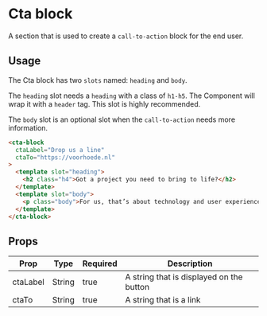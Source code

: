 # Cta block
A section that is used to create a `call-to-action` block for the end user.

## Usage
The Cta block has two `slots` named: `heading` and `body`. 

The `heading` slot needs a `heading` with a class of `h1-h5`. The Component will wrap it with a `header` tag. This slot is highly recommended.

The `body` slot is an optional slot when the `call-to-action` needs more information.

```html
<cta-block
  ctaLabel="Drop us a line"
  ctaTo="https://voorhoede.nl"
>
  <template slot="heading">
    <h2 class="h4">Got a project you need to bring to life?</h2>
  </template>
  <template slot="body">
    <p class="body">For us, that’s about technology and user experience. Fast, available for all, enjoyable to use. And fun to build. This is how our team bands together, adhering to the same values, to make sure we achieve a solid result for clients both large and small. Does that fit you?</p>
  </template>
</cta-block>
```

## Props

| Prop | Type | Required | Description |
| --- | --- | --- | --- |
| ctaLabel | String | true | A string that is displayed on the button |
| ctaTo | String | true | A string that is a link |
